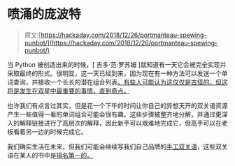 # 喷涌的庞波特

> 原文:[https://hackaday.com/2018/12/26/portmanteau-spewing-punbot/](https://hackaday.com/2018/12/26/portmanteau-spewing-punbot/)

当 Python 被创造出来的时候，[ 吉多·范·罗苏姆 ]就知道有一天它会被完全实现并采取最终的形式。很明显，这一天已经到来，因为现在有一种方法可以发送一个单词查询，并接收一个长长的潜在组合列表[。有些人可能认为这仅仅是古怪的，但这将是发生在双星中最重要的事情，直到奇点。](https://www.twilio.com/blog/2018/08/improving-your-pun-game-with-python-rhymebrain-and-the-twilio-api-for-whatsapp.html)

也许我们有点言过其实，但是花一个下午的时间让你自己的异想天开的双关语资源产生一些值得一看的单词组合可能会很有趣。这些步骤被整齐地分解，并通过更深入的解释链接进行了高层次的解释，因此新手可以艰难地完成它，但高手可以在老板看着另一边的时候完成它。

我们确实生活在未来，但我们可能会继续写我们自己品牌的[手工双关语](https://hackaday.com/2018/09/08/pun-intended-bare-metal-attracts-rust/)，这些双关语在某人的书中是[排名第一的。](https://hackaday.com/2016/03/26/they-put-the-p-in-power/)